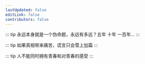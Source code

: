 ```yaml
---
lastUpdated: false
editLink: false
contributors: false
---
```


::: tip 永远本身就是一个伪命题，永远有多远？五年 十年 一百年...
:::

::: tip 如果真相带来痛苦，谎言只会雪上加霜
:::

::: tip 人不能同时拥有青春和对青春的感受
:::